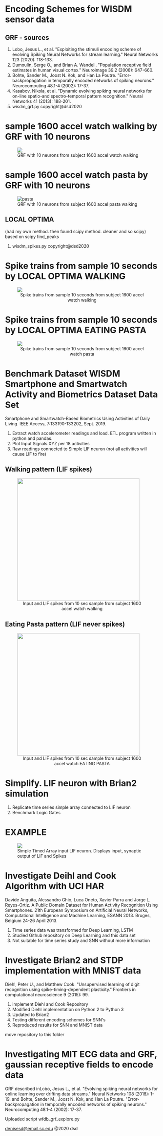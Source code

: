 # Encoding Schemes for WISDM sensor data
 
## GRF - sources
1. Lobo, Jesus L., et al. "Exploiting the stimuli encoding scheme of evolving Spiking Neural Networks for stream learning." Neural Networks 123 (2020): 118-133.
2. Dumoulin, Serge O., and Brian A. Wandell. "Population receptive field estimates in human visual cortex." Neuroimage 39.2 (2008): 647-660.
3. Bohte, Sander M., Joost N. Kok, and Han La Poutre. "Error-backpropagation in temporally encoded networks of spiking neurons." Neurocomputing 48.1-4 (2002): 17-37.
4. Kasabov, Nikola, et al. "Dynamic evolving spiking neural networks for on-line spatio-and spectro-temporal pattern recognition." Neural Networks 41 (2013): 188-201.
5. wisdm_grf.py copyright@dsd2020

# sample 1600 accel watch walking by GRF with 10 neurons
<figure><img src="imgs/output_subject_10_walking.png"><figcaption>GRF with 10 neurons from subject 1600 accel watch walking</figcaption></figure>

# sample 1600 accel watch pasta by GRF with 10 neurons
<figure><img src="imgs/output_subject_10_pasta.png" alt="pasta"><figcaption>GRF with 10 neurons from subject 1600 accel pasta walking</figcaption></figure>


## LOCAL OPTIMA
(had my own method. then found scipy method.  cleaner and so scipy)
based on scipy find_peaks
1. wisdm_spikes.py copyright@dsd2020

# Spike trains from sample 10 seconds by LOCAL OPTIMA WALKING 
<figure><img src="imgs/Spikes_walking_160010.png"><figcaption style="text-align:center">Spike trains from sample 10 seconds from subject 1600 accel watch walking</figcaption></figure>

# Spike trains from sample 10 seconds by LOCAL OPTIMA EATING PASTA 
<figure><img src="imgs/Spikes_pasta_160010.png"><figcaption style="text-align:center">Spike trains from sample 10 seconds from subject 1600 accel watch pasta</figcaption></figure>

# Benchmark Dataset WISDM Smartphone and Smartwatch Activity and Biometrics Dataset Data Set
Smartphone and Smartwatch-Based Biometrics Using Activities of Daily Living. IEEE Access, 7:133190-133202, Sept. 2019.
1.  Extract watch accelerometer readings and load.  ETL program written in python and pandas.
2.  Plot Input Signals XYZ per 18 activities
3.  Raw readings connected to Simple LIF neuron 
    (not all activities will cause LIF to fire)

## Walking pattern (LIF spikes)
<figure><img src="imgs/Test_Subject%20all_1600_walking_watch_accel_thr_10.png" style="height:auto;width:400px"><figcaption style="text-align:center">Input and LIF spikes from 10 sec sample from subject 1600 accel watch walking</figcaption></figure>

## Eating Pasta pattern (LIF never spikes)
<figure><img src="imgs/Test_Subject%20all_1600_pasta_watch_accel_thr_10.png" style="height:auto;width:400px"><figcaption style="text-align:center">Input and LIF spikes from 10 sec sample from subject 1600 accel watch EATING PASTA</figcaption></figure>


# Simplify.  LIF neuron with Brian2 simulation
1. Replicate time series simple array connected to LIF neuron
2. Benchmark Logic Gates

# EXAMPLE
<figure><img src="imgs/testcase.png"><figcaption>Simple Timed Array input LIF neuron. Displays input, synaptic output of LIF and Spikes</figcaption></figure>



# Investigate Deihl and Cook Algorithm with UCI HAR
Davide Anguita, Alessandro Ghio, Luca Oneto, Xavier Parra and Jorge L. Reyes-Ortiz. A Public Domain Dataset for Human Activity Recognition Using Smartphones. 21th European Symposium on Artificial Neural Networks, Computational Intelligence and Machine Learning, ESANN 2013. Bruges, Belgium 24-26 April 2013.
1. Time series data was transformed for Deep Learning, LSTM
2. Studied Github repository on Deep Learning and this data set
3. Not suitable for time series study and SNN without more information

# Investigate Brian2 and STDP implementation with MNIST data

Diehl, Peter U., and Matthew Cook. "Unsupervised learning of digit recognition using spike-timing-dependent plasticity." Frontiers in computational neuroscience 9 (2015): 99.

1. implement Diehl and Cook Repository
2. Modified Diehl implementation on Python 2 to Python 3
3. Updated to Brian2
4. Testing different encoding schemes for SNN's
5. Reproduced results for SNN and MNIST data


move repository to this folder



# Investigating MIT ECG data and GRF, gaussian receptive fields to encode data

GRF described inLobo, Jesus L., et al. "Evolving spiking neural networks for online learning over drifting data streams." Neural Networks 108 (2018): 1-19.
and Bohte, Sander M., Joost N. Kok, and Han La Poutre. "Error-backpropagation in temporally encoded networks of spiking neurons." Neurocomputing 48.1-4 (2002): 17-37.

Uploaded script wfdb_grf_explore.py


denisesd@email.sc.edu
@2020 dsd
